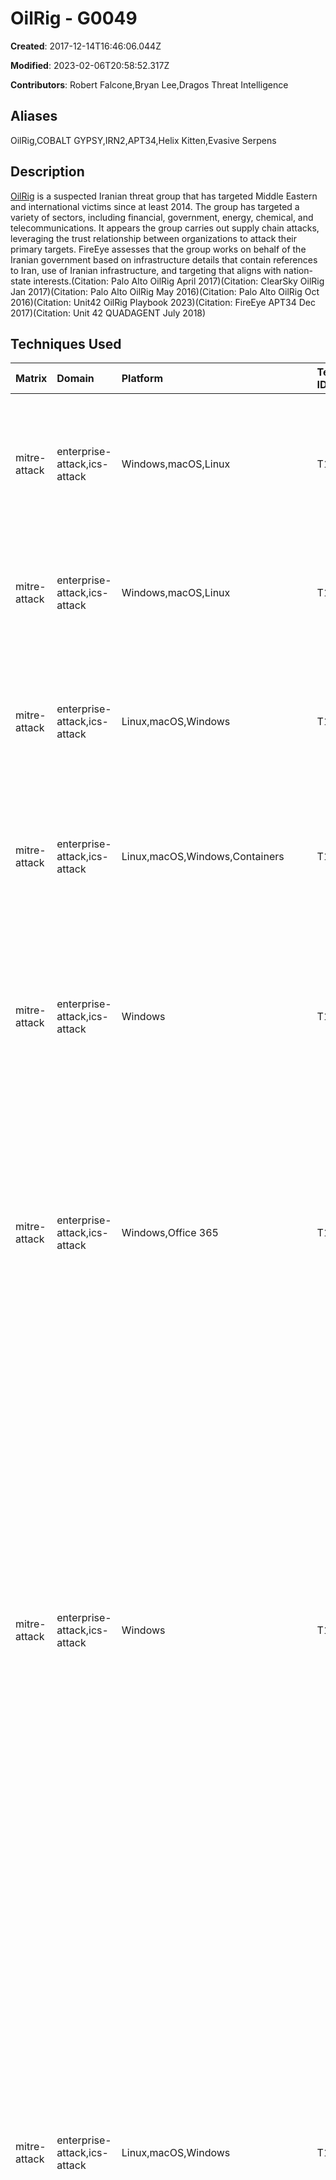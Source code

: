 # OilRig - G0049

**Created**: 2017-12-14T16:46:06.044Z

**Modified**: 2023-02-06T20:58:52.317Z

**Contributors**: Robert Falcone,Bryan Lee,Dragos  Threat  Intelligence

## Aliases

OilRig,COBALT GYPSY,IRN2,APT34,Helix Kitten,Evasive Serpens

## Description

[OilRig](https://attack.mitre.org/groups/G0049) is a suspected Iranian threat group that has targeted Middle Eastern and international victims since at least 2014. The group has targeted a variety of sectors, including financial, government, energy, chemical, and telecommunications. It appears the group carries out supply chain attacks, leveraging the trust relationship between organizations to attack their primary targets. FireEye assesses that the group works on behalf of the Iranian government based on infrastructure details that contain references to Iran, use of Iranian infrastructure, and targeting that aligns with nation-state interests.(Citation: Palo Alto OilRig April 2017)(Citation: ClearSky OilRig Jan 2017)(Citation: Palo Alto OilRig May 2016)(Citation: Palo Alto OilRig Oct 2016)(Citation: Unit42 OilRig Playbook 2023)(Citation: FireEye APT34 Dec 2017)(Citation: Unit 42 QUADAGENT July 2018)

## Techniques Used

|Matrix|Domain|Platform|Technique ID|Technique Name|Use|
| :---| :---| :---| :---| :---| :---|
|mitre-attack|enterprise-attack,ics-attack|Windows,macOS,Linux|T1120|Peripheral Device Discovery|[OilRig](https://attack.mitre.org/groups/G0049) has used tools to identify if a mouse is connected to a targeted system.(Citation: Check Point APT34 April 2021)|
|mitre-attack|enterprise-attack,ics-attack|Windows,macOS,Linux|T1059.005|Visual Basic|[OilRig](https://attack.mitre.org/groups/G0049) has used VBSscipt macros for execution on compromised hosts.(Citation: Check Point APT34 April 2021)|
|mitre-attack|enterprise-attack,ics-attack|Linux,macOS,Windows|T1497.001|System Checks|[OilRig](https://attack.mitre.org/groups/G0049) has used macros to verify if a mouse is connected to a compromised machine.(Citation: Check Point APT34 April 2021)|
|mitre-attack|enterprise-attack,ics-attack|Linux,macOS,Windows,Containers|T1036|Masquerading|[OilRig](https://attack.mitre.org/groups/G0049) has used .doc file extensions to mask malicious executables.(Citation: Check Point APT34 April 2021)|
|mitre-attack|enterprise-attack,ics-attack|Windows|T1555.004|Windows Credential Manager|[OilRig](https://attack.mitre.org/groups/G0049) has used credential dumping tool named VALUEVAULT to steal credentials from the Windows Credential Manager.(Citation: FireEye APT34 July 2019)|
|mitre-attack|enterprise-attack,ics-attack|Windows,Office 365|T1137.004|Outlook Home Page|[OilRig](https://attack.mitre.org/groups/G0049) has abused the Outlook Home Page feature for persistence. [OilRig](https://attack.mitre.org/groups/G0049) has also used CVE-2017-11774 to roll back the initial patch designed to protect against Home Page abuse.(Citation: FireEye Outlook Dec 2019)|
|mitre-attack|enterprise-attack,ics-attack|Windows|T1059.003|Windows Command Shell|[OilRig](https://attack.mitre.org/groups/G0049) has used macros to deliver malware such as [QUADAGENT](https://attack.mitre.org/software/S0269) and [OopsIE](https://attack.mitre.org/software/S0264).(Citation: FireEye APT34 Dec 2017)(Citation: OilRig ISMAgent July 2017)(Citation: Unit 42 OopsIE! Feb 2018)(Citation: Unit 42 QUADAGENT July 2018)(Citation: Unit42 OilRig Nov 2018) [OilRig](https://attack.mitre.org/groups/G0049) has used batch scripts.(Citation: FireEye APT34 Dec 2017)(Citation: OilRig ISMAgent July 2017)(Citation: Unit 42 OopsIE! Feb 2018)(Citation: Unit 42 QUADAGENT July 2018)(Citation: Unit42 OilRig Nov 2018)|
|mitre-attack|enterprise-attack,ics-attack|Linux,macOS,Windows|T1555.003|Credentials from Web Browsers|[OilRig](https://attack.mitre.org/groups/G0049) has used credential dumping tools such as [LaZagne](https://attack.mitre.org/software/S0349) to steal credentials to accounts logged into the compromised system and to Outlook Web Access.(Citation: Unit42 OilRig Playbook 2023)(Citation: FireEye APT34 Webinar Dec 2017)(Citation: FireEye APT35 2018)(Citation: FireEye APT34 July 2019) [OilRig](https://attack.mitre.org/groups/G0049) has also used tool named PICKPOCKET to dump passwords from web browsers.(Citation: FireEye APT34 July 2019)|
|mitre-attack|enterprise-attack,ics-attack|Linux,macOS,Windows|T1555|Credentials from Password Stores|[OilRig](https://attack.mitre.org/groups/G0049) has used credential dumping tools such as [LaZagne](https://attack.mitre.org/software/S0349) to steal credentials to accounts logged into the compromised system and to Outlook Web Access.(Citation: Unit42 OilRig Playbook 2023)(Citation: FireEye APT34 Webinar Dec 2017)(Citation: FireEye APT35 2018)(Citation: FireEye APT34 July 2019)|
|mitre-attack|enterprise-attack,ics-attack|Windows|T1003.005|Cached Domain Credentials|[OilRig](https://attack.mitre.org/groups/G0049) has used credential dumping tools such as [LaZagne](https://attack.mitre.org/software/S0349) to steal credentials to accounts logged into the compromised system and to Outlook Web Access.(Citation: Unit42 OilRig Playbook 2023)(Citation: FireEye APT34 Webinar Dec 2017)(Citation: FireEye APT35 2018)(Citation: FireEye APT34 July 2019)|
|mitre-attack|enterprise-attack,ics-attack|Windows|T1003.004|LSA Secrets|[OilRig](https://attack.mitre.org/groups/G0049) has used credential dumping tools such as [LaZagne](https://attack.mitre.org/software/S0349) to steal credentials to accounts logged into the compromised system and to Outlook Web Access.(Citation: Unit42 OilRig Playbook 2023)(Citation: FireEye APT34 Webinar Dec 2017)(Citation: FireEye APT35 2018)(Citation: FireEye APT34 July 2019)|
|mitre-attack|enterprise-attack,ics-attack|Linux,macOS,Windows|T1069.002|Domain Groups|[OilRig](https://attack.mitre.org/groups/G0049) has used <code>net group /domain</code>, <code>net group “domain admins” /domain</code>, and <code>net group “Exchange Trusted Subsystem” /domain</code> to find domain group permission settings.(Citation: Palo Alto OilRig May 2016)|
|mitre-attack|enterprise-attack,ics-attack|Linux,macOS,Windows|T1087.001|Local Account|[OilRig](https://attack.mitre.org/groups/G0049) has run <code>net user</code>, <code>net user /domain</code>, <code>net group “domain admins” /domain</code>, and <code>net group “Exchange Trusted Subsystem” /domain</code> to get account listings on a victim.(Citation: Palo Alto OilRig May 2016)|
|mitre-attack|enterprise-attack,ics-attack|Linux,macOS,Windows|T1204.001|Malicious Link|[OilRig](https://attack.mitre.org/groups/G0049) has delivered malicious links to achieve execution on the target system.(Citation: Unit 42 OopsIE! Feb 2018)(Citation: Unit 42 QUADAGENT July 2018)(Citation: Crowdstrike Helix Kitten Nov 2018)|
|mitre-attack|enterprise-attack,ics-attack|Linux,macOS,Windows|T1071.004|DNS|[OilRig](https://attack.mitre.org/groups/G0049) has used DNS for C2 including the publicly available <code>requestbin.net</code> tunneling service.(Citation: Unit42 OilRig Playbook 2023)(Citation: FireEye APT34 Webinar Dec 2017)(Citation: FireEye APT34 July 2019)(Citation: Check Point APT34 April 2021)|
|mitre-attack|enterprise-attack,ics-attack|Linux,macOS,Windows|T1572|Protocol Tunneling|[OilRig](https://attack.mitre.org/groups/G0049) has used the Plink utility and other tools to create tunnels to C2 servers.(Citation: Unit42 OilRig Playbook 2023)(Citation: FireEye APT34 Webinar Dec 2017)(Citation: FireEye APT34 July 2019)|
|mitre-attack|enterprise-attack,ics-attack|Linux,macOS,Windows|T1566.003|Spearphishing via Service|[OilRig](https://attack.mitre.org/groups/G0049) has used LinkedIn to send spearphishing links.(Citation: FireEye APT34 July 2019)|
|mitre-attack|enterprise-attack,ics-attack|Windows,IaaS,Linux,macOS,Containers|T1552.001|Credentials In Files|[OilRig](https://attack.mitre.org/groups/G0049) has used credential dumping tools such as [LaZagne](https://attack.mitre.org/software/S0349) to steal credentials to accounts logged into the compromised system and to Outlook Web Access.(Citation: Unit42 OilRig Playbook 2023)(Citation: FireEye APT34 Webinar Dec 2017)(Citation: FireEye APT35 2018)(Citation: FireEye APT34 July 2019)|
|mitre-attack|enterprise-attack,ics-attack|Windows,Linux,macOS,IaaS,Network|T1201|Password Policy Discovery|[OilRig](https://attack.mitre.org/groups/G0049) has used net.exe in a script with <code>net accounts /domain</code> to find the password policy of a domain.(Citation: FireEye Targeted Attacks Middle East Banks)|
|mitre-attack|enterprise-attack,ics-attack|Windows,Linux,Containers,macOS|T1133|External Remote Services|[OilRig](https://attack.mitre.org/groups/G0049) uses remote services such as VPN, Citrix, or OWA to persist in an environment.(Citation: FireEye APT34 Webinar Dec 2017)|
|mitre-attack|enterprise-attack,ics-attack|Linux,macOS,Windows|T1113|Screen Capture|[OilRig](https://attack.mitre.org/groups/G0049) has a tool called CANDYKING to capture a screenshot of user's desktop.(Citation: FireEye APT34 Webinar Dec 2017)|
|mitre-attack|enterprise-attack,ics-attack|Linux,macOS,Windows,Office 365,SaaS,Google Workspace|T1566.002|Spearphishing Link|[OilRig](https://attack.mitre.org/groups/G0049) has sent spearphising emails with malicious links to potential victims.(Citation: Unit 42 OopsIE! Feb 2018)|
|mitre-attack|enterprise-attack,ics-attack|Windows,macOS,Linux,Network|T1056.001|Keylogging|[OilRig](https://attack.mitre.org/groups/G0049) has used keylogging tools called KEYPUNCH and LONGWATCH.(Citation: FireEye APT34 Webinar Dec 2017)(Citation: FireEye APT34 July 2019)	
|
|mitre-attack|enterprise-attack,ics-attack|Windows,IaaS,Linux,macOS,Containers,Network|T1046|Network Service Discovery|[OilRig](https://attack.mitre.org/groups/G0049) has used the publicly available tool SoftPerfect Network Scanner as well as a custom tool called GOLDIRONY to conduct network scanning.(Citation: FireEye APT34 Webinar Dec 2017)|
|mitre-attack|enterprise-attack,ics-attack|macOS,Windows,Linux|T1566.001|Spearphishing Attachment|[OilRig](https://attack.mitre.org/groups/G0049) has sent spearphising emails with malicious attachments to potential victims using compromised and/or spoofed email accounts.(Citation: Unit 42 OopsIE! Feb 2018)(Citation: Unit 42 QUADAGENT July 2018)(Citation: Crowdstrike Helix Kitten Nov 2018)|
|mitre-attack|enterprise-attack,ics-attack|Windows|T1053.005|Scheduled Task|[OilRig](https://attack.mitre.org/groups/G0049) has created scheduled tasks that run a VBScript to execute a payload on victim machines.(Citation: Unit 42 OopsIE! Feb 2018)(Citation: Unit 42 QUADAGENT July 2018)(Citation: FireEye APT34 July 2019)(Citation: Check Point APT34 April 2021)|
|mitre-attack|enterprise-attack,ics-attack|Windows,Azure AD,Office 365,SaaS,IaaS,Linux,macOS,Google Workspace,Containers,Network|T1110|Brute Force|[OilRig](https://attack.mitre.org/groups/G0049) has used brute force techniques to obtain credentials.(Citation: FireEye APT34 Webinar Dec 2017)|
|mitre-attack|enterprise-attack,ics-attack|Linux,macOS,Windows|T1573.002|Asymmetric Cryptography|[OilRig](https://attack.mitre.org/groups/G0049) used the Plink utility and other tools to create tunnels to C2 servers.(Citation: FireEye APT34 Webinar Dec 2017)|
|mitre-attack|enterprise-attack,ics-attack|Linux,macOS,Windows|T1105|Ingress Tool Transfer|[OilRig](https://attack.mitre.org/groups/G0049) can download remote files onto victims.(Citation: FireEye APT34 Dec 2017)|
|mitre-attack|enterprise-attack,ics-attack|Windows|T1218.001|Compiled HTML File|[OilRig](https://attack.mitre.org/groups/G0049) has used a CHM payload to load and execute another malicious file once delivered to a victim.(Citation: Palo Alto OilRig May 2016)|
|mitre-attack|enterprise-attack,ics-attack|Linux,macOS,Windows|T1204.002|Malicious File|[OilRig](https://attack.mitre.org/groups/G0049) has delivered macro-enabled documents that required targets to click the "enable content" button to execute the payload on the system.(Citation: Unit 42 OopsIE! Feb 2018)(Citation: Unit 42 QUADAGENT July 2018)(Citation: Crowdstrike Helix Kitten Nov 2018)(Citation: Check Point APT34 April 2021)|
|mitre-attack|enterprise-attack,ics-attack|Windows|T1047|Windows Management Instrumentation|[OilRig](https://attack.mitre.org/groups/G0049) has used WMI for execution.(Citation: FireEye APT34 Webinar Dec 2017)|
|mitre-attack|enterprise-attack,ics-attack|Linux,macOS|T1021.004|SSH|[OilRig](https://attack.mitre.org/groups/G0049) has used Putty to access compromised systems.(Citation: Unit42 OilRig Playbook 2023)|
|mitre-attack|enterprise-attack,ics-attack|Windows|T1003.001|LSASS Memory|[OilRig](https://attack.mitre.org/groups/G0049) has used credential dumping tools such as [Mimikatz](https://attack.mitre.org/software/S0002) to steal credentials to accounts logged into the compromised system and to Outlook Web Access.(Citation: Unit42 OilRig Playbook 2023)(Citation: FireEye APT34 Webinar Dec 2017)(Citation: FireEye APT35 2018)(Citation: FireEye APT34 July 2019)|
|mitre-attack|enterprise-attack,ics-attack|Linux,macOS,Windows,Network,Office 365,Azure AD,IaaS,Google Workspace|T1059|Command and Scripting Interpreter|[OilRig](https://attack.mitre.org/groups/G0049) has used various types of scripting for execution.(Citation: FireEye APT34 Dec 2017)(Citation: OilRig ISMAgent July 2017)(Citation: Unit 42 OopsIE! Feb 2018)(Citation: Unit 42 QUADAGENT July 2018)(Citation: Unit42 OilRig Nov 2018)|
|mitre-attack|enterprise-attack,ics-attack|Windows,IaaS,Linux,macOS,Network|T1049|System Network Connections Discovery|[OilRig](https://attack.mitre.org/groups/G0049) has used <code>netstat -an</code> on a victim to get a listing of network connections.(Citation: Palo Alto OilRig May 2016)|
|mitre-attack|enterprise-attack,ics-attack|Linux,macOS,Windows,Network|T1016|System Network Configuration Discovery|[OilRig](https://attack.mitre.org/groups/G0049) has run <code>ipconfig /all</code> on a victim.(Citation: Palo Alto OilRig May 2016)(Citation: Palo Alto OilRig Oct 2016)|
|mitre-attack|enterprise-attack,ics-attack|Linux,macOS,Windows,Network|T1033|System Owner/User Discovery|[OilRig](https://attack.mitre.org/groups/G0049) has run <code>whoami</code> on a victim.(Citation: Palo Alto OilRig May 2016)(Citation: Palo Alto OilRig Oct 2016)(Citation: Check Point APT34 April 2021)|
|mitre-attack|enterprise-attack,ics-attack|Linux,macOS,Windows|T1069.001|Local Groups|[OilRig](https://attack.mitre.org/groups/G0049) has used <code>net localgroup administrators</code> to find local administrators on compromised systems.(Citation: Palo Alto OilRig May 2016)|
|mitre-attack|enterprise-attack,ics-attack|Linux,macOS,Windows,Network|T1048.003|Exfiltration Over Unencrypted Non-C2 Protocol|[OilRig](https://attack.mitre.org/groups/G0049) has exfiltrated data over FTP separately from its primary C2 channel over DNS.(Citation: Palo Alto OilRig Oct 2016)|
|mitre-attack|enterprise-attack,ics-attack|Windows|T1059.001|PowerShell|[OilRig](https://attack.mitre.org/groups/G0049) has used PowerShell scripts for execution, including use of a macro to run a PowerShell command to decode file contents.(Citation: FireEye APT34 Dec 2017)(Citation: OilRig New Delivery Oct 2017)(Citation: Crowdstrike Helix Kitten Nov 2018)|
|mitre-attack|enterprise-attack,ics-attack|Windows,Azure AD,Office 365,SaaS,IaaS,Linux,macOS,Google Workspace,Containers,Network|T1078|Valid Accounts|[OilRig](https://attack.mitre.org/groups/G0049) has used compromised credentials to access other systems on a victim network.(Citation: Unit42 OilRig Playbook 2023)(Citation: FireEye APT34 Webinar Dec 2017)(Citation: Crowdstrike GTR2020 Mar 2020)|
|mitre-attack|enterprise-attack,ics-attack|Windows,macOS,Linux|T1007|System Service Discovery|[OilRig](https://attack.mitre.org/groups/G0049) has used <code>sc query</code> on a victim to gather information about services.(Citation: Palo Alto OilRig May 2016)|
|mitre-attack|enterprise-attack,ics-attack|Linux,Windows,macOS|T1008|Fallback Channels|[OilRig](https://attack.mitre.org/groups/G0049) malware ISMAgent falls back to its DNS tunneling mechanism if it is unable to reach the C2 server over HTTP.(Citation: OilRig ISMAgent July 2017)|
|mitre-attack|enterprise-attack,ics-attack|Linux,macOS,Windows|T1027|Obfuscated Files or Information|[OilRig](https://attack.mitre.org/groups/G0049) has encrypted and encoded data in its malware, including by using base64.(Citation: FireEye APT34 Dec 2017)(Citation: Unit 42 QUADAGENT July 2018)(Citation: Unit42 OilRig Playbook 2023)(Citation: Crowdstrike Helix Kitten Nov 2018)(Citation: Unit42 OilRig Nov 2018)|
|mitre-attack|enterprise-attack,ics-attack|Linux,macOS,Windows|T1087.002|Domain Account|[OilRig](https://attack.mitre.org/groups/G0049) has run <code>net user</code>, <code>net user /domain</code>, <code>net group “domain admins” /domain</code>, and <code>net group “Exchange Trusted Subsystem” /domain</code> to get account listings on a victim.(Citation: Palo Alto OilRig May 2016)|
|mitre-attack|enterprise-attack,ics-attack|Windows,Linux,macOS|T1140|Deobfuscate/Decode Files or Information|A [OilRig](https://attack.mitre.org/groups/G0049) macro has run a PowerShell command to decode file contents. [OilRig](https://attack.mitre.org/groups/G0049) has also used [certutil](https://attack.mitre.org/software/S0160) to decode base64-encoded files on victims.(Citation: FireEye APT34 Dec 2017)(Citation: OilRig New Delivery Oct 2017)(Citation: Unit 42 OopsIE! Feb 2018)(Citation: Crowdstrike GTR2020 Mar 2020)|
|mitre-attack|enterprise-attack,ics-attack|Linux,macOS,Windows|T1071.001|Web Protocols|[OilRig](https://attack.mitre.org/groups/G0049) has used HTTP for C2.(Citation: Unit42 OilRig Playbook 2023)(Citation: FireEye APT34 Webinar Dec 2017)(Citation: FireEye APT34 July 2019)|
|mitre-attack|enterprise-attack,ics-attack|Windows,IaaS,Linux,macOS,Network|T1082|System Information Discovery|[OilRig](https://attack.mitre.org/groups/G0049) has run <code>hostname</code> and <code>systeminfo</code> on a victim.(Citation: Palo Alto OilRig May 2016)(Citation: Palo Alto OilRig Oct 2016)(Citation: FireEye APT34 July 2019)(Citation: Check Point APT34 April 2021)	|
|mitre-attack|enterprise-attack,ics-attack|Linux,macOS,Windows,IaaS,SaaS|T1119|Automated Collection|[OilRig](https://attack.mitre.org/groups/G0049) has used automated collection.(Citation: Unit42 OilRig Playbook 2023)|
|mitre-attack|enterprise-attack,ics-attack|Linux,macOS,Windows|T1070.004|File Deletion|[OilRig](https://attack.mitre.org/groups/G0049) has deleted files associated with their payload after execution.(Citation: FireEye APT34 Dec 2017)(Citation: Unit 42 OopsIE! Feb 2018)|
|mitre-attack|enterprise-attack,ics-attack|Linux,macOS,Windows,Network|T1057|Process Discovery|[OilRig](https://attack.mitre.org/groups/G0049) has run <code>tasklist</code> on a victim's machine.(Citation: Palo Alto OilRig May 2016)|
|mitre-attack|enterprise-attack,ics-attack|Linux,Windows,macOS,Network|T1505.003|Web Shell|[OilRig](https://attack.mitre.org/groups/G0049) has used web shells, often to maintain access to a victim network.(Citation: Unit42 OilRig Playbook 2023)(Citation: FireEye APT34 Webinar Dec 2017)(Citation: Crowdstrike GTR2020 Mar 2020)|
|mitre-attack|enterprise-attack,ics-attack|Windows|T1012|Query Registry|[OilRig](https://attack.mitre.org/groups/G0049) has used <code>reg query “HKEY_CURRENT_USER\Software\Microsoft\Terminal Server Client\Default”</code> on a victim to query the Registry.(Citation: Palo Alto OilRig May 2016)|
|mitre-attack|enterprise-attack,ics-attack|Windows|T1021.001|Remote Desktop Protocol|[OilRig](https://attack.mitre.org/groups/G0049) has used Remote Desktop Protocol for lateral movement. The group has also used tunneling tools to tunnel RDP into the environment.(Citation: Unit42 OilRig Playbook 2023)(Citation: FireEye APT34 Webinar Dec 2017)(Citation: Crowdstrike GTR2020 Mar 2020)|
|mitre-attack|enterprise-attack,ics-attack|Linux,macOS,Windows|T1027.005|Indicator Removal from Tools|[OilRig](https://attack.mitre.org/groups/G0049) has tested malware samples to determine AV detection and subsequently modified the samples to ensure AV evasion.(Citation: Palo Alto OilRig April 2017)(Citation: Unit42 OilRig Nov 2018)|
|mitre-attack|enterprise-attack,ics-attack|Engineering Workstation,Human-Machine Interface,Control Server,Data Historian|T0865|Spearphishing Attachment|[OilRig](https://attack.mitre.org/groups/G0049) used spearphishing emails with malicious Microsoft Excel spreadsheet attachments. (Citation: Robert Falcone, Bryan Lee May 2016)|
|mitre-attack|enterprise-attack,ics-attack|Engineering Workstation|T0853|Scripting|[OilRig](https://attack.mitre.org/groups/G0049) has embedded a macro within spearphishing attachments that has been made up of both a VBScript and a PowerShell script.(Citation: Robert Falcone, Bryan Lee May 2016)|
|mitre-attack|enterprise-attack,ics-attack|Control Server,Data Historian,Engineering Workstation,Field Controller/RTU/PLC/IED,Human-Machine Interface,Input/Output Server,Safety Instrumented System/Protection Relay|T0859|Valid Accounts|[OilRig](https://attack.mitre.org/groups/G0049) utilized stolen credentials to gain access to victim machines.(Citation: Dragos)|
|mitre-attack|enterprise-attack,ics-attack|None|T0817|Drive-by Compromise|[OilRig](https://attack.mitre.org/groups/G0049) has been seen utilizing watering hole attacks to collect credentials which could be used to gain access into ICS networks. (Citation: Eduard Kovacs May 2018)|
|mitre-attack|enterprise-attack,ics-attack|Human-Machine Interface,Control Server,Data Historian,Engineering Workstation|T0869|Standard Application Layer Protocol|[OilRig](https://attack.mitre.org/groups/G0049) communicated with its command and control using HTTP requests. (Citation: Robert Falcone, Bryan Lee May 2016)|
